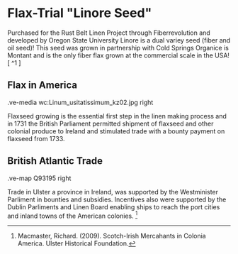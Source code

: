 # Flax-Trial "Linore Seed"

Purchased for the Rust Belt Linen Project through Fiberrevolution and developed by Oregon State University Linore is a dual variey seed (fiber and oil seed)! This seed was grown in partnership with Cold Springs Organice is Montant and is the only fiber flax grown at the commercial scale in the USA! [ ^1 ]

## Flax in America

.ve-media wc:Linum_usitatissimum_kz02.jpg right

Flaxseed growing is the essential first step in the linen making process and in 1731 the British Parliament permitted shipment of flaxseed and other colonial produce to Ireland and stimulated trade with a bounty payment on flaxseed from 1733. 

## British Atlantic Trade

.ve-map Q93195 right

Trade in Ulster a province in Ireland, was supported by the Westminister Parliment in bounties and subsidies. Incentives also were supported by the Dublin Parliments and Linen Board enabling ships to reach the port cities and inland towns of the American colonies. [^2]

[^1]: Rustbeltfibershed https://rustbeltfibershed.com
[^2]: Macmaster, Richard. (2009). Scotch-Irish Mercahants in Colonia America. Ulster Historical Foundation.
